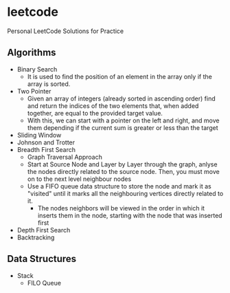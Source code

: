 # leetcode
Personal LeetCode Solutions for Practice

## Algorithms

- Binary Search
  - It is used to find the position of an element in the array only if the array is sorted.
- Two Pointer
  - Given an array of integers (already sorted in ascending order) find and return the indices of the two elements that, when added together, are equal to the provided target value.
  - With this, we can start with a pointer on the left and right, and move them depending if the current sum is greater or less than the target 
- Sliding Window
- Johnson and Trotter
- Breadth First Search
  - Graph Traversal Approach
  - Start at Source Node and Layer by Layer through the graph, anlyse the nodes directly related to the source node. Then, you must move on to the next level neighbour nodes
  - Use a FIFO queue data structure to store the node and mark it as "visited" until it marks all the neighbouring vertices directly related to it.
    - The nodes neighbors will be viewed in the order in which it inserts them in the node, starting with the node that was inserted first
- Depth First Search
- Backtracking

## Data Structures

- Stack
  - FILO Queue